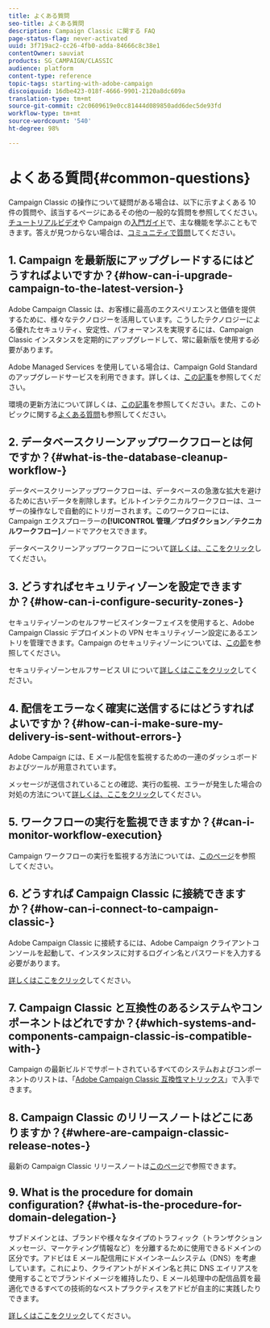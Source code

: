 ```yaml
---
title: よくある質問
seo-title: よくある質問
description: Campaign Classic に関する FAQ
page-status-flag: never-activated
uuid: 3f719ac2-cc26-4fb0-adda-84666c8c38e1
contentOwner: sauviat
products: SG_CAMPAIGN/CLASSIC
audience: platform
content-type: reference
topic-tags: starting-with-adobe-campaign
discoiquuid: 16dbe423-018f-4666-9901-2120a8dc609a
translation-type: tm+mt
source-git-commit: c2c0609619e0cc81444d089850add6dec5de93fd
workflow-type: tm+mt
source-wordcount: '540'
ht-degree: 98%

---
```



# よくある質問{#common-questions}

Campaign Classic の操作について疑問がある場合は、以下に示すよくある 10 件の質問や、該当するページにあるその他の一般的な質問を参照してください。[チュートリアルビデオ](https://docs.adobe.com/content/help/ja-JP/campaign-classic-learn/tutorials/overview.html)や Campaign の[入門ガイド](../../platform/using/tutorials.md#step-by-step-guides)で、主な機能を学ぶこともできます。答えが見つからない場合は、[コミュニティで質問](https://forums.adobe.com/community/experience-cloud/marketing-cloud/campaign)してください。

## 1. Campaign を最新版にアップグレードするにはどうすればよいですか？{#how-can-i-upgrade-campaign-to-the-latest-version-}

Adobe Campaign Classic は、お客様に最高のエクスペリエンスと価値を提供するために、様々なテクノロジーを活用しています。こうしたテクノロジーによる優れたセキュリティ、安定性、パフォーマンスを実現するには、Campaign Classic インスタンスを定期的にアップグレードして、常に最新版を使用する必要があります。

Adobe Managed Services を使用している場合は、Campaign Gold Standard のアップグレードサービスを利用できます。詳しくは、[この記事](https://helpx.adobe.com/jp/campaign/kb/gold-standard.html)を参照してください。

環境の更新方法について詳しくは、[この記事](https://helpx.adobe.com/jp/campaign/kb/acc-build-upgrade.html)を参照してください。また、このトピックに関する[よくある質問](https://helpx.adobe.com/jp/campaign/kb/build-upgrade-faq.html)も参照してください。

## 2. データベースクリーンアップワークフローとは何ですか？{#what-is-the-database-cleanup-workflow-}

データベースクリーンアップワークフローは、データベースの急激な拡大を避けるために古いデータを削除します。ビルトインテクニカルワークフローは、ユーザーの操作なしで自動的にトリガーされます。このワークフローには、Campaign エクスプローラーの&#x200B;**[!UICONTROL 管理／プロダクション／テクニカルワークフロー]**&#x200B;ノードでアクセスできます。

データベースクリーンアップワークフローについて[詳しくは、ここをクリック](../../production/using/database-cleanup-workflow.md)してください。

## 3. どうすればセキュリティゾーンを設定できますか？{#how-can-i-configure-security-zones-}

セキュリティゾーンのセルフサービスインターフェイスを使用すると、Adobe Campaign Classic デプロイメントの VPN セキュリティゾーン設定にあるエントリを管理できます。Campaign のセキュリティゾーンについては、[この節](../../installation/using/configuring-campaign-server.md#defining-security-zones)を参照してください。

セキュリティゾーンセルフサービス UI について[詳しくはここをクリック](https://helpx.adobe.com/jp/campaign/kb/configuring-security-zones-self-service.html)してください。

## 4. 配信をエラーなく確実に送信するにはどうすればよいですか？{#how-can-i-make-sure-my-delivery-is-sent-without-errors-}

Adobe Campaign には、E メール配信を監視するための一連のダッシュボードおよびツールが用意されています。

メッセージが送信されていることの確認、実行の監視、エラーが発生した場合の対処の方法について[詳しくは、ここをクリック](../../delivery/using/monitoring-a-delivery.md)してください。

## 5. ワークフローの実行を監視できますか？{#can-i-monitor-workflow-execution}

Campaign ワークフローの実行を監視する方法については、[このページ](../../workflow/using/starting-a-workflow.md)を参照してください。

## 6. どうすれば Campaign Classic に接続できますか？{#how-can-i-connect-to-campaign-classic-}

Adobe Campaign Classic に接続するには、Adobe Campaign クライアントコンソールを起動して、インスタンスに対するログイン名とパスワードを入力する必要があります。

[詳しくはここをクリック](../../platform/using/launching-adobe-campaign.md)してください。

## 7. Campaign Classic と互換性のあるシステムやコンポーネントはどれですか？{#which-systems-and-components-campaign-classic-is-compatible-with-}

Campaign の最新ビルドでサポートされているすべてのシステムおよびコンポーネントのリストは、「[Adobe Campaign Classic 互換性マトリックス](https://helpx.adobe.com/jp/campaign/kb/compatibility-matrix.html)」で入手できます。

## 8. Campaign Classic のリリースノートはどこにありますか？{#where-are-campaign-classic-release-notes-}

最新の Campaign Classic リリースノートは[このページ](https://docs.adobe.com/content/help/ja-JP/campaign-classic/using/release-notes/latest-release.html)で参照できます。

## 9. What is the procedure for domain configuration? {#what-is-the-procedure-for-domain-delegation-}

サブドメインとは、ブランドや様々なタイプのトラフィック（トランザクションメッセージ、マーケティング情報など）を分離するために使用できるドメインの区分です。アドビは E メール配信用にドメインネームシステム（DNS）を考慮しています。これにより、クライアントがドメイン名と共に DNS エイリアスを使用することでブランドイメージを維持したり、E メール処理中の配信品質を最適化できるすべての技術的なベストプラクティスをアドビが自主的に実践したりできます。

[詳しくはここをクリック](https://helpx.adobe.com/jp/campaign/kb/domain-name-delegation.html)してください。

